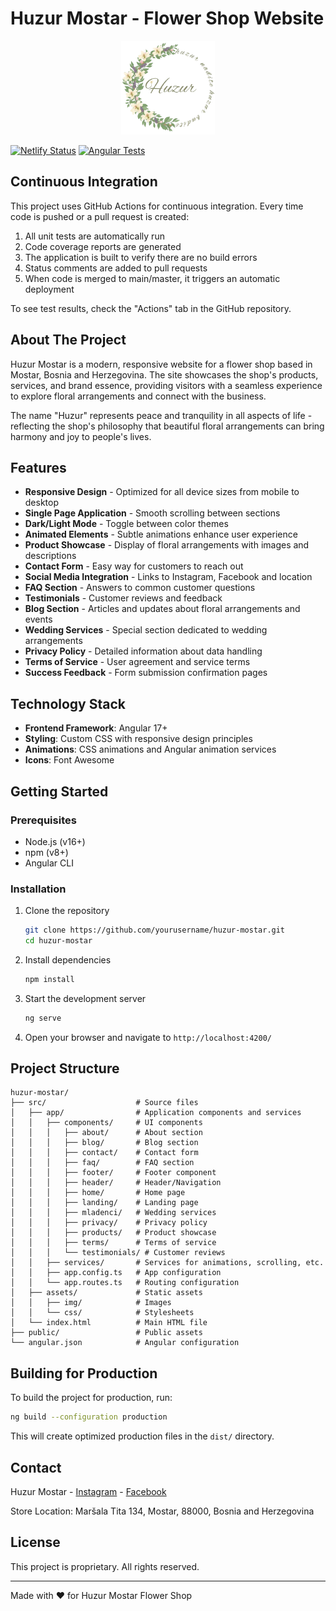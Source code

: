 # Huzur Mostar - Flower Shop Website

<div align="center">
  <img src="./public/huzur-logo.png" alt="Huzur Mostar Logo" width="150">
</div>

[![Netlify Status](https://api.netlify.com/api/v1/badges/e1ca9ad1-bc84-4428-a4f1-cc59b5689888/deploy-status)](https://app.netlify.com/sites/huzurmostar-in-progress/deploys)
[![Angular Tests](https://github.com/Velid-387/huzur-mostar/actions/workflows/angular-test.yml/badge.svg)](https://github.com/Velid-387/huzur-mostar/actions/workflows/angular-test.yml)

## Continuous Integration

This project uses GitHub Actions for continuous integration. Every time code is pushed or a pull request is created:

1. All unit tests are automatically run
2. Code coverage reports are generated
3. The application is built to verify there are no build errors
4. Status comments are added to pull requests
5. When code is merged to main/master, it triggers an automatic deployment

To see test results, check the "Actions" tab in the GitHub repository.

## About The Project

Huzur Mostar is a modern, responsive website for a flower shop based in Mostar, Bosnia and Herzegovina. The site showcases the shop's products, services, and brand essence, providing visitors with a seamless experience to explore floral arrangements and connect with the business.

The name "Huzur" represents peace and tranquility in all aspects of life - reflecting the shop's philosophy that beautiful floral arrangements can bring harmony and joy to people's lives.

## Features

- **Responsive Design** - Optimized for all device sizes from mobile to desktop
- **Single Page Application** - Smooth scrolling between sections
- **Dark/Light Mode** - Toggle between color themes
- **Animated Elements** - Subtle animations enhance user experience
- **Product Showcase** - Display of floral arrangements with images and descriptions
- **Contact Form** - Easy way for customers to reach out
- **Social Media Integration** - Links to Instagram, Facebook and location
- **FAQ Section** - Answers to common customer questions
- **Testimonials** - Customer reviews and feedback
- **Blog Section** - Articles and updates about floral arrangements and events
- **Wedding Services** - Special section dedicated to wedding arrangements
- **Privacy Policy** - Detailed information about data handling
- **Terms of Service** - User agreement and service terms
- **Success Feedback** - Form submission confirmation pages

## Technology Stack

- **Frontend Framework**: Angular 17+
- **Styling**: Custom CSS with responsive design principles
- **Animations**: CSS animations and Angular animation services
- **Icons**: Font Awesome

## Getting Started

### Prerequisites

- Node.js (v16+)
- npm (v8+)
- Angular CLI

### Installation

1. Clone the repository
   ```bash
   git clone https://github.com/yourusername/huzur-mostar.git
   cd huzur-mostar
   ```

2. Install dependencies
   ```bash
   npm install
   ```

3. Start the development server
   ```bash
   ng serve
   ```

4. Open your browser and navigate to `http://localhost:4200/`

## Project Structure

```
huzur-mostar/
├── src/                    # Source files
│   ├── app/                # Application components and services
│   │   ├── components/     # UI components
│   │   │   ├── about/      # About section
│   │   │   ├── blog/       # Blog section
│   │   │   ├── contact/    # Contact form
│   │   │   ├── faq/        # FAQ section
│   │   │   ├── footer/     # Footer component
│   │   │   ├── header/     # Header/Navigation
│   │   │   ├── home/       # Home page
│   │   │   ├── landing/    # Landing page
│   │   │   ├── mladenci/   # Wedding services
│   │   │   ├── privacy/    # Privacy policy
│   │   │   ├── products/   # Product showcase
│   │   │   ├── terms/      # Terms of service
│   │   │   └── testimonials/ # Customer reviews
│   │   ├── services/       # Services for animations, scrolling, etc.
│   │   ├── app.config.ts   # App configuration
│   │   └── app.routes.ts   # Routing configuration
│   ├── assets/             # Static assets
│   │   ├── img/            # Images
│   │   └── css/            # Stylesheets
│   └── index.html          # Main HTML file
├── public/                 # Public assets
└── angular.json            # Angular configuration
```

## Building for Production

To build the project for production, run:

```bash
ng build --configuration production
```

This will create optimized production files in the `dist/` directory.

## Contact

Huzur Mostar - [Instagram](https://www.instagram.com/huzur.mostar/) - [Facebook](https://www.facebook.com/huzur.mostar)

Store Location: Maršala Tita 134, Mostar, 88000, Bosnia and Herzegovina

## License

This project is proprietary. All rights reserved.

---

Made with ❤️ for Huzur Mostar Flower Shop
